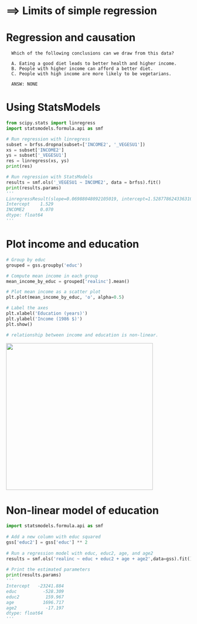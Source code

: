 # ==> Limits of simple regression
# Regression and causation
      
      Which of the following conclusions can we draw from this data?

      A. Eating a good diet leads to better health and higher income.
      B. People with higher income can afford a better diet.
      C. People with high income are more likely to be vegetarians.
      
      ANSW: NONE
# Using StatsModels
```py
from scipy.stats import linregress
import statsmodels.formula.api as smf

# Run regression with linregress
subset = brfss.dropna(subset=['INCOME2', '_VEGESU1'])
xs = subset['INCOME2']
ys = subset['_VEGESU1']
res = linregress(xs, ys)
print(res)

# Run regression with StatsModels
results = smf.ols('_VEGESU1 ~ INCOME2', data = brfss).fit()
print(results.params)
'''
LinregressResult(slope=0.06988048092105019, intercept=1.5287786243363106, rvalue=0.11967005884864099, pvalue=1.378503916248713e-238, stderr=0.002110976356332333, intercept_stderr=0.013196467544093607)
Intercept    1.529
INCOME2      0.070
dtype: float64
'''
```
# Plot income and education
```py
# Group by educ
grouped = gss.groupby('educ')

# Compute mean income in each group
mean_income_by_educ = grouped['realinc'].mean()

# Plot mean income as a scatter plot
plt.plot(mean_income_by_educ, 'o', alpha=0.5)

# Label the axes
plt.xlabel('Education (years)')
plt.ylabel('Income (1986 $)')
plt.show()

# relationship between income and education is non-linear.
```
<img src="https://user-images.githubusercontent.com/51888893/211322088-4394c520-d178-4e0c-9910-a1ee4d1b9d09.png" width=400px>

# Non-linear model of education
```py
import statsmodels.formula.api as smf
 
# Add a new column with educ squared
gss['educ2'] = gss['educ'] ** 2
 
# Run a regression model with educ, educ2, age, and age2
results = smf.ols('realinc ~ educ + educ2 + age + age2',data=gss).fit()
 
# Print the estimated parameters
print(results.params)
'''
Intercept   -23241.884
educ          -528.309
educ2          159.967
age           1696.717
age2           -17.197
dtype: float64
'''
```
